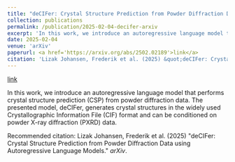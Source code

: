 ```yaml
---
title: "deCIFer: Crystal Structure Prediction from Powder Diffraction Data using Autoregressive Language Models"
collection: publications
permalink: /publication/2025-02-04-decifer-arxiv
excerpt: 'In this work, we introduce an autoregressive language model that performs crystal structure prediction (CSP) from powder diffraction data. The presented model, deCIFer, generates crystal structures in the widely used Crystallographic Information File (CIF) format and can be conditioned on powder X-ray diffraction (PXRD) data.'
date: 2025-02-04
venue: 'arXiv'
paperurl: <a href='https://arxiv.org/abs/2502.02189'>link</a>
citation: 'Lizak Johansen, Frederik et al. (2025) &quot;deCIFer: Crystal Structure Prediction from Powder Diffraction Data using Autoregressive Language Models.&quot; <i>arXiv</i>.'
---
```


<a href='https://arxiv.org/abs/2502.02189'>link</a>

In this work, we introduce an autoregressive language model that performs crystal structure prediction (CSP) from powder diffraction data. The presented model, deCIFer, generates crystal structures in the widely used Crystallographic Information File (CIF) format and can be conditioned on powder X-ray diffraction (PXRD) data.

Recommended citation: Lizak Johansen, Frederik et al. (2025) "deCIFer: Crystal Structure Prediction from Powder Diffraction Data using Autoregressive Language Models." <i>arXiv</i>.